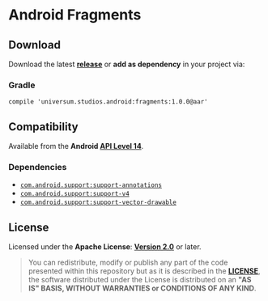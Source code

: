 Android Fragments
===============

## Download ##

Download the latest **[release](https://github.com/universum-studios/android_fragments/releases/tag/1.0.0 "Latest Releases page")** or **add as dependency** in your project via:

### Gradle ###

    compile 'universum.studios.android:fragments:1.0.0@aar'

## Compatibility ##

Available from the **Android [API Level 14](http://developer.android.com/about/versions/android-4.0.html "See API highlights")**.

### Dependencies ###

- [`com.android.support:support-annotations`](http://developer.android.com/tools/support-library/features.html#annotations)
- [`com.android.support:support-v4`](http://developer.android.com/tools/support-library/features.html#v4)
- [`com.android.support:support-vector-drawable`](https://developer.android.com/topic/libraries/support-library/features.html#support-vector-drawable)

## License ##

Licensed under the **Apache License**: **[Version 2.0](http://www.apache.org/licenses/LICENSE-2.0)** or later.

> You can redistribute, modify or publish any part of the code presented within this repository but as it is described in the [**LICENSE**](https://github.com/universum-studios/android_fragments/blob/master/LICENSE.md), the software distributed under the License is distributed on an **"AS IS" BASIS, WITHOUT WARRANTIES or CONDITIONS OF ANY KIND**.
